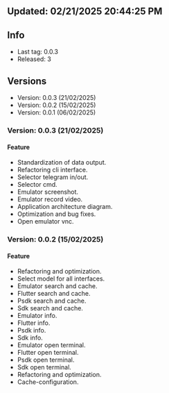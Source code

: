 ## Updated: 02/21/2025 20:44:25 PM

## Info

- Last tag: 0.0.3
- Released: 3

## Versions

- Version: 0.0.3 (21/02/2025)
- Version: 0.0.2 (15/02/2025)
- Version: 0.0.1 (06/02/2025)

### Version: 0.0.3 (21/02/2025)

#### Feature

- Standardization of data output.
- Refactoring cli interface.
- Selector telegram in/out.
- Selector cmd.
- Emulator screenshot.
- Emulator record video.
- Application architecture diagram.
- Optimization and bug fixes.
- Open emulator vnc.

### Version: 0.0.2 (15/02/2025)

#### Feature

- Refactoring and optimization.
- Select model for all interfaces.
- Emulator search and cache.
- Flutter search and cache.
- Psdk search and cache.
- Sdk search and cache.
- Emulator info.
- Flutter info.
- Psdk info.
- Sdk info.
- Emulator open terminal.
- Flutter open terminal.
- Psdk open terminal.
- Sdk open terminal.
- Refactoring and optimization.
- Cache-configuration.
